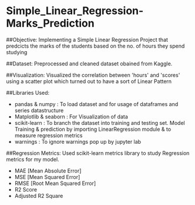 # Simple_Linear_Regression-Marks_Prediction

##Objective: 
Implementing a Simple Linear Regression Project that predcicts the marks of the students based on the no. of hours they spend studying

##Dataset: 
Preprocessed and cleaned dataset obained from Kaggle.

##Visualization: 
Visualized the correlation between 'hours' and 'scores' using a scatter plot which turned out to have a sort of Linear Pattern

##Libraries Used:
- pandas & numpy : To  load dataset and for usage of dataframes and series datastructure
- Matplotlib & seaborn : For Visualization of data
- scikit-learn : To branch the dataset into training and testing set. Model Training & prediction by importing LinearRegression module & to measure regression metrics
- warnings : To ignore warnings pop up by jupyter lab

##Regression Metrics:
Used scikit-learn metrics library to study Regression metrics for my model.
- MAE [Mean Absolute Error]
- MSE [Mean Squared Error]
- RMSE [Root Mean Squared Error]
- R2 Score
- Adjusted R2 Square
